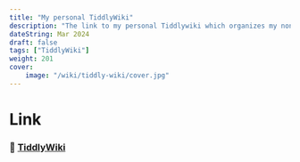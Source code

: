 ```yaml
---
title: "My personal TiddlyWiki"
description: "The link to my personal Tiddlywiki which organizes my non-linear knowledge network"
dateString: Mar 2024
draft: false
tags: ["TiddlyWiki"]
weight: 201
cover:
    image: "/wiki/tiddly-wiki/cover.jpg"
---
```


# Link
### 🔗 [TiddlyWiki](https://huitianyu.github.io/)

